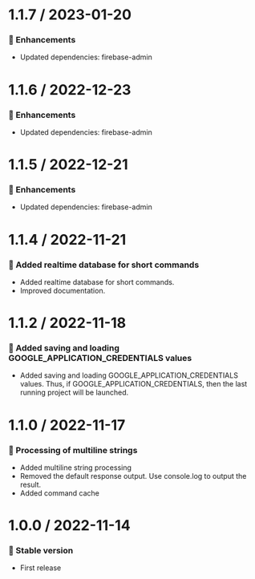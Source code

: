 # 1.1.7 / 2023-01-20

### :tada: Enhancements
- Updated dependencies: firebase-admin

# 1.1.6 / 2022-12-23

### :tada: Enhancements
- Updated dependencies: firebase-admin

# 1.1.5 / 2022-12-21

### :tada: Enhancements
- Updated dependencies: firebase-admin

# 1.1.4 / 2022-11-21

### :tada: Added realtime database for short commands

- Added realtime database for short commands.
- Improved documentation.

# 1.1.2 / 2022-11-18

### :tada: Added saving and loading GOOGLE_APPLICATION_CREDENTIALS values

- Added saving and loading GOOGLE_APPLICATION_CREDENTIALS values. Thus, if GOOGLE_APPLICATION_CREDENTIALS, then the last running project will be launched.

# 1.1.0 / 2022-11-17

### :tada: Processing of multiline strings

- Added multiline string processing
- Removed the default response output. Use console.log to output the result.
- Added command cache

# 1.0.0 / 2022-11-14

### :tada: Stable version

- First release
